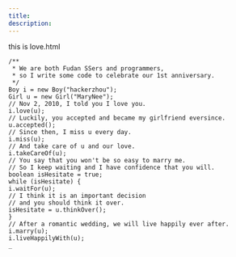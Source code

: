 ```yaml
---
title:
description:
---
```

this is love.html

	/**
	 * We are both Fudan SSers and programmers,
	 * so I write some code to celebrate our 1st anniversary.
	 */
	Boy i = new Boy("hackerzhou");
	Girl u = new Girl("MaryNee");
	// Nov 2, 2010, I told you I love you. 
	i.love(u);
	// Luckily, you accepted and became my girlfriend eversince.
	u.accepted();
	// Since then, I miss u every day.
	i.miss(u);
	// And take care of u and our love.
	i.takeCareOf(u);
	// You say that you won't be so easy to marry me.
	// So I keep waiting and I have confidence that you will.
	boolean isHesitate = true;
	while (isHesitate) {
	i.waitFor(u);
	// I think it is an important decision
	// and you should think it over.
	isHesitate = u.thinkOver();
	}
	// After a romantic wedding, we will live happily ever after.
	i.marry(u);
	i.liveHappilyWith(u);
	_

<canvas id="myCanvas" height="618px" width="100%"></canvas>
